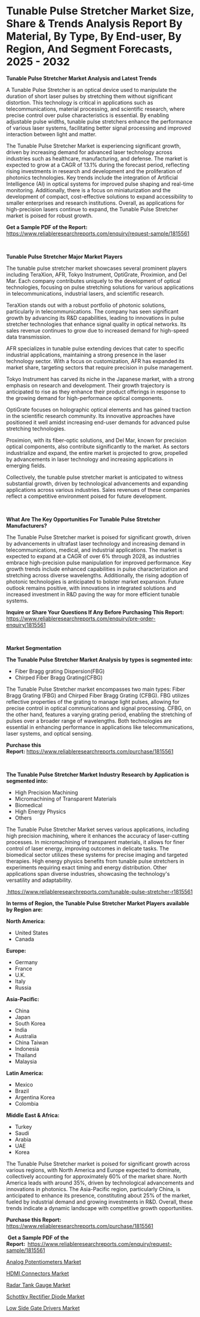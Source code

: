 <p><h1>Tunable Pulse Stretcher Market Size, Share & Trends Analysis Report By Material, By Type, By End-user, By Region, And Segment Forecasts, 2025 - 2032</h1></p><p><strong>Tunable Pulse Stretcher Market Analysis and Latest Trends</strong></p>
<p><p>A Tunable Pulse Stretcher is an optical device used to manipulate the duration of short laser pulses by stretching them without significant distortion. This technology is critical in applications such as telecommunications, material processing, and scientific research, where precise control over pulse characteristics is essential. By enabling adjustable pulse widths, tunable pulse stretchers enhance the performance of various laser systems, facilitating better signal processing and improved interaction between light and matter.</p><p>The Tunable Pulse Stretcher Market is experiencing significant growth, driven by increasing demand for advanced laser technology across industries such as healthcare, manufacturing, and defense. The market is expected to grow at a CAGR of 13.1% during the forecast period, reflecting rising investments in research and development and the proliferation of photonics technologies. Key trends include the integration of Artificial Intelligence (AI) in optical systems for improved pulse shaping and real-time monitoring. Additionally, there is a focus on miniaturization and the development of compact, cost-effective solutions to expand accessibility to smaller enterprises and research institutions. Overall, as applications for high-precision lasers continue to expand, the Tunable Pulse Stretcher market is poised for robust growth.</p></p>
<p><strong>Get a Sample PDF of the Report:&nbsp;</strong> <a href="https://www.reliableresearchreports.com/enquiry/request-sample/1815561?utm_campaign=9&utm_medium=2&utm_source=Github&utm_content=ia&utm_term=06042025&utm_id=tunable-pulse-stretcher">https://www.reliableresearchreports.com/enquiry/request-sample/1815561</a></p>
<p>&nbsp;</p>
<p><strong>Tunable Pulse Stretcher Major Market Players</strong></p>
<p><p>The tunable pulse stretcher market showcases several prominent players including TeraXion, AFR, Tokyo Instrument, OptiGrate, Proximion, and Del Mar. Each company contributes uniquely to the development of optical technologies, focusing on pulse stretching solutions for various applications in telecommunications, industrial lasers, and scientific research.</p><p>TeraXion stands out with a robust portfolio of photonic solutions, particularly in telecommunications. The company has seen significant growth by advancing its R&D capabilities, leading to innovations in pulse stretcher technologies that enhance signal quality in optical networks. Its sales revenue continues to grow due to increased demand for high-speed data transmission.</p><p>AFR specializes in tunable pulse extending devices that cater to specific industrial applications, maintaining a strong presence in the laser technology sector. With a focus on customization, AFR has expanded its market share, targeting sectors that require precision in pulse management.</p><p>Tokyo Instrument has carved its niche in the Japanese market, with a strong emphasis on research and development. Their growth trajectory is anticipated to rise as they enhance their product offerings in response to the growing demand for high-performance optical components.</p><p>OptiGrate focuses on holographic optical elements and has gained traction in the scientific research community. Its innovative approaches have positioned it well amidst increasing end-user demands for advanced pulse stretching technologies.</p><p>Proximion, with its fiber-optic solutions, and Del Mar, known for precision optical components, also contribute significantly to the market. As sectors industrialize and expand, the entire market is projected to grow, propelled by advancements in laser technology and increasing applications in emerging fields.</p><p>Collectively, the tunable pulse stretcher market is anticipated to witness substantial growth, driven by technological advancements and expanding applications across various industries. Sales revenues of these companies reflect a competitive environment poised for future development.</p></p>
<p>&nbsp;</p>
<p><strong>What Are The Key Opportunities For Tunable Pulse Stretcher Manufacturers?</strong></p>
<p><p>The Tunable Pulse Stretcher market is poised for significant growth, driven by advancements in ultrafast laser technology and increasing demand in telecommunications, medical, and industrial applications. The market is expected to expand at a CAGR of over 6% through 2028, as industries embrace high-precision pulse manipulation for improved performance. Key growth trends include enhanced capabilities in pulse characterization and stretching across diverse wavelengths. Additionally, the rising adoption of photonic technologies is anticipated to bolster market expansion. Future outlook remains positive, with innovations in integrated solutions and increased investment in R&D paving the way for more efficient tunable systems.</p></p>
<p><strong>Inquire or Share Your Questions If Any Before Purchasing This Report:</strong> <a href="https://www.reliableresearchreports.com/enquiry/pre-order-enquiry/1815561?utm_campaign=9&utm_medium=2&utm_source=Github&utm_content=ia&utm_term=06042025&utm_id=tunable-pulse-stretcher">https://www.reliableresearchreports.com/enquiry/pre-order-enquiry/1815561</a></p>
<p>&nbsp;</p>
<p><strong>Market Segmentation</strong></p>
<p><strong>The Tunable Pulse Stretcher Market Analysis by types is segmented into:</strong></p>
<p><ul><li>Fiber Bragg grating Dispersion(FBG)</li><li>Chirped Fiber Bragg Grating(CFBG)</li></ul></p>
<p><p>The Tunable Pulse Stretcher market encompasses two main types: Fiber Bragg Grating (FBG) and Chirped Fiber Bragg Grating (CFBG). FBG utilizes reflective properties of the grating to manage light pulses, allowing for precise control in optical communications and signal processing. CFBG, on the other hand, features a varying grating period, enabling the stretching of pulses over a broader range of wavelengths. Both technologies are essential in enhancing performance in applications like telecommunications, laser systems, and optical sensing.</p></p>
<p><strong>Purchase this Report:&nbsp;</strong><a href="https://www.reliableresearchreports.com/purchase/1815561?utm_campaign=9&utm_medium=2&utm_source=Github&utm_content=ia&utm_term=06042025&utm_id=tunable-pulse-stretcher">https://www.reliableresearchreports.com/purchase/1815561</a></p>
<p>&nbsp;</p>
<p><strong>The Tunable Pulse Stretcher Market Industry Research by Application is segmented into:</strong></p>
<p><ul><li>High Precision Machining</li><li>Micromachining of Transparent Materials</li><li>Biomedical</li><li>High Energy Physics</li><li>Others</li></ul></p>
<p><p>The Tunable Pulse Stretcher Market serves various applications, including high precision machining, where it enhances the accuracy of laser-cutting processes. In micromachining of transparent materials, it allows for finer control of laser energy, improving outcomes in delicate tasks. The biomedical sector utilizes these systems for precise imaging and targeted therapies. High energy physics benefits from tunable pulse stretchers in experiments requiring exact timing and energy distribution. Other applications span diverse industries, showcasing the technology's versatility and adaptability.</p></p>
<p><a href="https://www.reliableresearchreports.com/tunable-pulse-stretcher-r1815561?utm_campaign=9&utm_medium=2&utm_source=Github&utm_content=ia&utm_term=06042025&utm_id=tunable-pulse-stretcher">&nbsp;https://www.reliableresearchreports.com/tunable-pulse-stretcher-r1815561</a></p>
<p><strong>In terms of Region, the Tunable Pulse Stretcher Market Players available by Region are:</strong></p>
<p>
    <p> <strong> North America: </strong>
        <ul>
            <li>United States</li>
            <li>Canada</li>
        </ul>
        </p> 
    <p> <strong> Europe: </strong>
        <ul>
            <li>Germany</li>
            <li>France</li>
            <li>U.K.</li>
            <li>Italy</li>
            <li>Russia</li>
        </ul>
        </p> 
    <p> <strong> Asia-Pacific: </strong>
        <ul>
            <li>China</li>
            <li>Japan</li>
            <li>South Korea</li>
            <li>India</li>
            <li>Australia</li>
            <li>China Taiwan</li>
            <li>Indonesia</li>
            <li>Thailand</li>
            <li>Malaysia</li>
        </ul>
        </p> 
    <p> <strong> Latin America: </strong>
        <ul>
            <li>Mexico</li>
            <li>Brazil</li>
            <li>Argentina Korea</li>
            <li>Colombia</li>
        </ul>
        </p> 
    <p> <strong> Middle East & Africa: </strong>
        <ul>
            <li>Turkey</li>
            <li>Saudi</li>
            <li>Arabia</li>
            <li>UAE</li>
            <li>Korea</li>
        </ul>
    </p>
    </p>
<p><p>The Tunable Pulse Stretcher market is poised for significant growth across various regions, with North America and Europe expected to dominate, collectively accounting for approximately 60% of the market share. North America leads with around 35%, driven by technological advancements and innovations in photonics. The Asia-Pacific region, particularly China, is anticipated to enhance its presence, constituting about 25% of the market, fueled by industrial demand and growing investments in R&D. Overall, these trends indicate a dynamic landscape with competitive growth opportunities.</p></p>
<p><strong>Purchase this Report: </strong><a href="https://www.reliableresearchreports.com/purchase/1815561?utm_campaign=9&utm_medium=2&utm_source=Github&utm_content=ia&utm_term=06042025&utm_id=tunable-pulse-stretcher">https://www.reliableresearchreports.com/purchase/1815561</a></p>
<p>&nbsp;<strong>Get a Sample PDF of the Report:&nbsp;&nbsp;</strong><a href="https://www.reliableresearchreports.com/enquiry/request-sample/1815561?utm_campaign=9&utm_medium=2&utm_source=Github&utm_content=ia&utm_term=06042025&utm_id=tunable-pulse-stretcher">https://www.reliableresearchreports.com/enquiry/request-sample/1815561</a></p>
<p><strong></strong></p>
<p><p><a href="https://github.com/azetehhasle/Market-Research-Report-List-1/blob/main/analog-potentiometers-market.md?utm_campaign=9&utm_medium=2&utm_source=Github&utm_content=ia&utm_term=06042025&utm_id=tunable-pulse-stretcher">Analog Potentiometers Market</a></p><p><a href="https://github.com/ogbadujonito22/Market-Research-Report-List-1/blob/main/hdmi-connectors-market.md?utm_campaign=9&utm_medium=2&utm_source=Github&utm_content=ia&utm_term=06042025&utm_id=tunable-pulse-stretcher">HDMI Connectors Market</a></p><p><a href="https://github.com/dovbusmrking/Market-Research-Report-List-1/blob/main/radar-tank-gauge-market.md?utm_campaign=9&utm_medium=2&utm_source=Github&utm_content=ia&utm_term=06042025&utm_id=tunable-pulse-stretcher">Radar Tank Gauge Market</a></p><p><a href="https://github.com/hirtzhulstsq/Market-Research-Report-List-1/blob/main/schottky-rectifier-diode-market.md?utm_campaign=9&utm_medium=2&utm_source=Github&utm_content=ia&utm_term=06042025&utm_id=tunable-pulse-stretcher">Schottky Rectifier Diode Market</a></p><p><a href="https://github.com/knipsfilip8f/Market-Research-Report-List-1/blob/main/low-side-gate-drivers-market.md?utm_campaign=9&utm_medium=2&utm_source=Github&utm_content=ia&utm_term=06042025&utm_id=tunable-pulse-stretcher">Low Side Gate Drivers Market</a></p></p>